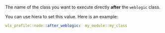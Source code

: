 The name of the class you want to execute directly **after** the `weblogic` class.

You can use hiera to set this value. Here is an example:

```yaml
wls_profile::node::after_weblogic:  my_module::my_class
```
